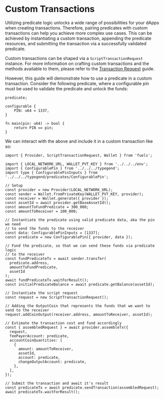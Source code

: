 # Custom Transactions

Utilizing predicate logic unlocks a wide range of possibilities for your dApps when creating transactions. Therefore, pairing predicates with custom transactions can help you achieve more complex use cases. This can be achieved by instantiating a custom transaction, appending the predicate resources, and submitting the transaction via a successfully validated predicate.

Custom transactions can be shaped via a `ScriptTransactionRequest` instance. For more information on crafting custom transactions and the methods available to them, please refer to the [Transaction Request](../transactions/modifying-the-request.md) guide.

However, this guide will demonstrate how to use a predicate in a custom transaction. Consider the following predicate, where a configurable pin must be used to validate the predicate and unlock the funds:

```
predicate;

configurable {
    PIN: u64 = 1337,
}

fn main(pin: u64) -> bool {
    return PIN == pin;
}
```

We can interact with the above and include it in a custom transaction like so:

```
import { Provider, ScriptTransactionRequest, Wallet } from 'fuels';

import { LOCAL_NETWORK_URL, WALLET_PVT_KEY } from '../../../env';
import { ConfigurablePin } from '../../../typegend';
import type { ConfigurablePinInputs } from '../../../typegend/predicates/ConfigurablePin';

// Setup
const provider = new Provider(LOCAL_NETWORK_URL);
const sender = Wallet.fromPrivateKey(WALLET_PVT_KEY, provider);
const receiver = Wallet.generate({ provider });
const assetId = await provider.getBaseAssetId();
const amountToFundPredicate = 300_000;
const amountToReceiver = 100_000;

// Instantiate the predicate using valid predicate data, aka the pin we need
// to send the funds to the receiver
const data: ConfigurablePinInputs = [1337];
const predicate = new ConfigurablePin({ provider, data });

// Fund the predicate, so that we can send these funds via predicate logic
// to the receiver
const fundPredicateTx = await sender.transfer(
  predicate.address,
  amountToFundPredicate,
  assetId
);
await fundPredicateTx.waitForResult();
const initialPredicateBalance = await predicate.getBalance(assetId);

// Instantiate the script request
const request = new ScriptTransactionRequest();

// Adding the OutputCoin that represents the funds that we want to send to the receiver
request.addCoinOutput(receiver.address, amountToReceiver, assetId);

// Estimate the transaction cost and fund accordingly
const { assembledRequest } = await provider.assembleTx({
  request,
  feePayerAccount: predicate,
  accountCoinQuantities: [
    {
      amount: amountToReceiver,
      assetId,
      account: predicate,
      changeOutputAccount: predicate,
    },
  ],
});

// Submit the transaction and await it's result
const predicateTx = await predicate.sendTransaction(assembledRequest);
await predicateTx.waitForResult();
```
